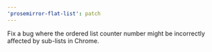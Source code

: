 ```yaml
---
'prosemirror-flat-list': patch
---
```


Fix a bug where the ordered list counter number might be incorrectly affected by sub-lists in Chrome.
